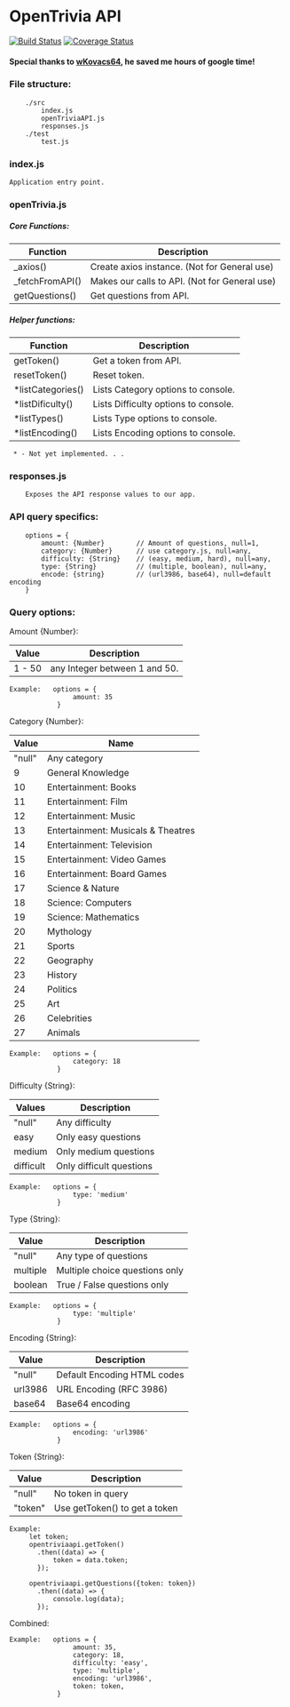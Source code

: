OpenTrivia API
===============

[![Build Status](https://travis-ci.org/sbardian/openTriviaAPI.svg?branch=dev)](https://travis-ci.org/sbardian/openTriviaAPI) [![Coverage Status](https://coveralls.io/repos/github/sbardian/openTriviaAPI/badge.svg?branch=dev)](https://coveralls.io/github/sbardian/openTriviaAPI?branch=dev)

#### Special thanks to [wKovacs64](https://github.com/wKovacs64 "wKovacs64"), he saved me hours of google time!

### File structure: 
```
    ./src
        index.js
        openTriviaAPI.js
        responses.js
    ./test
        test.js
```

### index.js
    Application entry point. 

### openTrivia.js
##### Core Functions: 
 Function | Description 
 --- | ---
 _axios()  | Create axios instance. (Not for General use)
 _fetchFromAPI() | Makes our calls to API. (Not for General use)
 getQuestions() | Get questions from API.

##### Helper functions:
 Function | Description
 --- | ---
 getToken()       | Get a token from API.
 resetToken()     | Reset token.
 *listCategories() | Lists Category options to console.
 *listDificulty()  | Lists Difficulty options to console.
 *listTypes()      | Lists Type options to console.
 *listEncoding()   | Lists Encoding options to console.
     * - Not yet implemented. . .

### responses.js
```
    Exposes the API response values to our app.
```


### API query specifics: 
```
    options = {
        amount: {Number}        // Amount of questions, null=1,
        category: {Number}      // use category.js, null=any,
        difficulty: {String}    // (easy, medium, hard), null=any,
        type: {String}          // (multiple, boolean), null=any,
        encode: {string}        // (url3986, base64), null=default encoding
    }
```

### Query options: 

Amount {Number}: 

Value | Description
---|---
1 - 50 | any Integer between 1 and 50.

```
Example:   options = { 
                amount: 35
            }
```

Category {Number}: 

Value | Name
--- | ---
 "null" | Any category
 9  | General Knowledge
 10 | Entertainment: Books
 11 | Entertainment: Film
 12 | Entertainment: Music
 13 | Entertainment: Musicals & Theatres
 14 | Entertainment: Television
 15 | Entertainment: Video Games
 16 | Entertainment: Board Games
 17 | Science & Nature
 18 | Science: Computers
 19 | Science: Mathematics
 20 | Mythology
 21 | Sports
 22 | Geography
 23 | History
 24 | Politics
 25 | Art
 26 | Celebrities
 27 | Animals
 
 ```
 Example:   options = { 
                 category: 18
             }
 ```
 
 Difficulty {String}: 
 
  Values | Description
 ---- | ---
 "null" | Any difficulty
 easy | Only easy questions
 medium | Only medium questions
 difficult | Only difficult questions
 
 ```
 Example:   options = { 
                 type: 'medium'
             }
 ```
 
 Type {String}: 
 
 Value | Description
 --- | ---
  "null"  | Any type of questions
 multiple | Multiple choice questions only
 boolean  | True / False questions only
 
 ```
 Example:   options = { 
                 type: 'multiple'
             }
 ```
 
 Encoding {String}:
 
 Value | Description
 --- | ---
   "null"  | Default Encoding HTML codes
 url3986 | URL Encoding (RFC 3986)
 base64 | Base64 encoding
 
 ```
 Example:   options = { 
                 encoding: 'url3986'
             }
 ```
 
 Token {String}:
 
 Value | Description
 --- | ---
 "null" | No token in query
 "token" | Use getToken() to get a token
 
 ```
 Example: 
      let token;
      opentriviaapi.getToken()
        .then((data) => {
            token = data.token;
        });
        
      opentriviaapi.getQuestions({token: token})
        .then((data) => {
            console.log(data);
        });
 ```


Combined:
```
Example:   options = { 
                amount: 35,
                category: 18,
                difficulty: 'easy',
                type: 'multiple',
                encoding: 'url3986',
                token: token,
            }
```